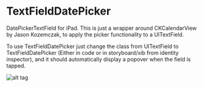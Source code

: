 TextFieldDatePicker
===================

DatePickerTextField for iPad.
This is just a wrapper around CKCalendarView by Jason Kozemczak, to apply the picker functionality to a UITextField.

To use TextFieldDatePicker just change the class from UITextField to TextFieldDatePicker (Either in code or in storyboard/xib from identity inspector), and it should automatically display a popover when the field is tapped.


![alt tag](https://raw.github.com/aryaxt/TextFieldDatePicker/master/screen-shot.png)
